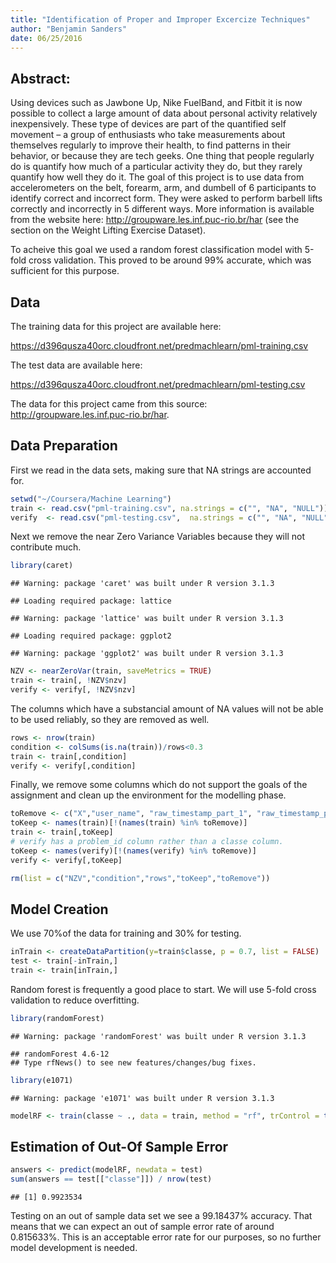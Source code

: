 ```yaml
---
title: "Identification of Proper and Improper Excercize Techniques"
author: "Benjamin Sanders"
date: 06/25/2016
---
```



## Abstract:
Using devices such as Jawbone Up, Nike FuelBand, and Fitbit it is now possible to collect a large amount of data about personal activity relatively inexpensively. These type of devices are part of the quantified self movement – a group of enthusiasts who take measurements about themselves regularly to improve their health, to find patterns in their behavior, or because they are tech geeks. One thing that people regularly do is quantify how much of a particular activity they do, but they rarely quantify how well they do it. The goal of this project is to use data from accelerometers on the belt, forearm, arm, and dumbell of 6 participants to identify correct and incorrect form. They were asked to perform barbell lifts correctly and incorrectly in 5 different ways. More information is available from the website here: http://groupware.les.inf.puc-rio.br/har (see the section on the Weight Lifting Exercise Dataset).

To acheive this goal we used a random forest classification model with 5-fold cross validation. This proved to be around 99% accurate, which was sufficient for this purpose.


## Data

The training data for this project are available here:

https://d396qusza40orc.cloudfront.net/predmachlearn/pml-training.csv

The test data are available here:

https://d396qusza40orc.cloudfront.net/predmachlearn/pml-testing.csv


The data for this project came from this source: http://groupware.les.inf.puc-rio.br/har.


## Data Preparation

First we read in the data sets, making sure that NA strings are accounted for.


```r
setwd("~/Coursera/Machine Learning")
train <- read.csv("pml-training.csv", na.strings = c("", "NA", "NULL"))
verify  <- read.csv("pml-testing.csv",  na.strings = c("", "NA", "NULL"))
```

Next we remove the near Zero Variance Variables because they will not contribute much.

```r
library(caret)
```

```
## Warning: package 'caret' was built under R version 3.1.3
```

```
## Loading required package: lattice
```

```
## Warning: package 'lattice' was built under R version 3.1.3
```

```
## Loading required package: ggplot2
```

```
## Warning: package 'ggplot2' was built under R version 3.1.3
```

```r
NZV <- nearZeroVar(train, saveMetrics = TRUE)
train <- train[, !NZV$nzv]
verify <- verify[, !NZV$nzv]
```

The columns which have a substancial amount of NA values will not be able to be used reliably, so they are removed as well.


```r
rows <- nrow(train)
condition <- colSums(is.na(train))/rows<0.3
train <- train[,condition]
verify <- verify[,condition]
```

Finally, we remove some columns which do not support the goals of the assignment and clean up the environment for the modelling phase.


```r
toRemove <- c("X","user_name", "raw_timestamp_part_1", "raw_timestamp_part_2", "cvtd_timestamp", "num_window")
toKeep <- names(train)[!(names(train) %in% toRemove)]
train <- train[,toKeep]
# verify has a problem_id column rather than a classe column.
toKeep <- names(verify)[!(names(verify) %in% toRemove)]
verify <- verify[,toKeep]

rm(list = c("NZV","condition","rows","toKeep","toRemove"))
```

## Model Creation

We use 70%of the data for training and 30% for testing.

```r
inTrain <- createDataPartition(y=train$classe, p = 0.7, list = FALSE)
test <- train[-inTrain,]
train <- train[inTrain,]
```

Random forest is frequently a good place to start. We will use 5-fold cross validation to reduce overfitting.

```r
library(randomForest)
```

```
## Warning: package 'randomForest' was built under R version 3.1.3
```

```
## randomForest 4.6-12
## Type rfNews() to see new features/changes/bug fixes.
```

```r
library(e1071)
```

```
## Warning: package 'e1071' was built under R version 3.1.3
```

```r
modelRF <- train(classe ~ ., data = train, method = "rf", trControl = trainControl(method = "cv", 5), ntree = 250)
```

## Estimation of Out-Of Sample Error

```r
answers <- predict(modelRF, newdata = test)
sum(answers == test[["classe"]]) / nrow(test)
```

```
## [1] 0.9923534
```

Testing on an out of sample data set we see a 99.18437% accuracy. That means that we can expect an out of sample error rate of around 0.815633%. This is an acceptable error rate for our purposes, so no further model development is needed.

